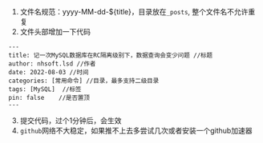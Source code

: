 1. 文件名规范：yyyy-MM-dd-${title}，目录放在`_posts`, 整个文件名不允许重复
2. 文件头部增加一下代码
```
---
title: 记一次MySQL数据库在RC隔离级别下，数据查询会变少问题 //标题
author: nhsoft.lsd //作者
date: 2022-08-03 //时间
categories: [常用命令] //目录，最多支持二级目录
tags: [MySQL]  //标签
pin: false    //是否置顶
---
```
3. 提交代码，过个1分钟后，会生效
4. `github`网络不大稳定，如果推不上去多尝试几次或者安装一个github加速器
